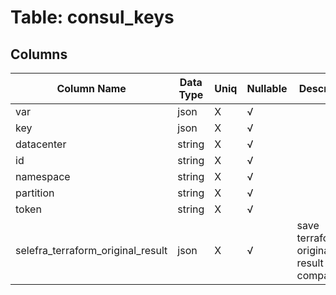 # Table: consul_keys

## Columns 

|  Column Name   |  Data Type  | Uniq | Nullable | Description | 
|  ----  | ----  | ----  | ----  | ---- | 
| var | json | X | √ |  | 
| key | json | X | √ |  | 
| datacenter | string | X | √ |  | 
| id | string | X | √ |  | 
| namespace | string | X | √ |  | 
| partition | string | X | √ |  | 
| token | string | X | √ |  | 
| selefra_terraform_original_result | json | X | √ | save terraform original result for compatibility | 


